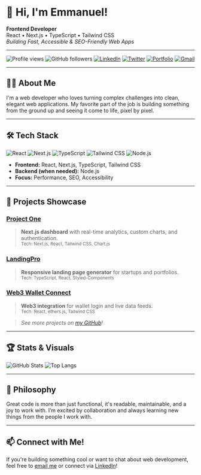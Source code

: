 # 👋 Hi, I'm Emmanuel!

**Frontend Developer**  
React • Next.js • TypeScript • Tailwind CSS  
_Building Fast, Accessible & SEO-Friendly Web Apps_

---

![Profile views](https://komarev.com/ghpvc/?username=ejhub-dev&color=blueviolet)
![GitHub followers](https://img.shields.io/github/followers/ejhub-dev?label=Followers&style=social)
[![LinkedIn](https://img.shields.io/badge/LinkedIn-blue?logo=linkedin&logoColor=white)](https://linkedin.com/in/your-linkedin)
[![Twitter](https://img.shields.io/badge/Twitter-blue?logo=twitter&logoColor=white)](https://twitter.com/your-twitter)
[![Portfolio](https://img.shields.io/badge/Portfolio-222?logo=web&logoColor=white)](https://your-portfolio.com)
[![Gmail](https://img.shields.io/badge/email-emmanueljxx@gmail.com-red?logo=gmail&logoColor=white)](mailto:emmanueljxx@gmail.com)

---

## 🙋‍♂️ About Me

I'm a web developer who loves turning complex challenges into clean, elegant web applications. My favorite part of the job is building something from the ground up and seeing it come to life, pixel by pixel.

---

## 🛠️ Tech Stack

![React](https://img.shields.io/badge/-React-61DAFB?logo=react&logoColor=black)
![Next.js](https://img.shields.io/badge/-Next.js-000?logo=nextdotjs&logoColor=white)
![TypeScript](https://img.shields.io/badge/-TypeScript-3178C6?logo=typescript&logoColor=white)
![Tailwind CSS](https://img.shields.io/badge/-Tailwind%20CSS-38B2AC?logo=tailwind-css&logoColor=white)
![Node.js](https://img.shields.io/badge/-Node.js-339933?logo=node.js&logoColor=white)

- **Frontend:** React, Next.js, TypeScript, Tailwind CSS  
- **Backend (when needed):** Node.js  
- **Focus:** Performance, SEO, Accessibility

---

## 🚀 Projects Showcase

### [Project One](https://github.com/ejhub-dev/project-one)
> **Next.js dashboard** with real-time analytics, custom charts, and authentication.  
> <sub>Tech: Next.js, React, Tailwind CSS, Chart.js</sub>

### [LandingPro](https://github.com/ejhub-dev/landingpro)
> **Responsive landing page generator** for startups and portfolios.  
> <sub>Tech: TypeScript, React, Styled-Components</sub>

### [Web3 Wallet Connect](https://github.com/ejhub-dev/web3-wallet-connect)
> **Web3 integration** for wallet login and live data feeds.  
> <sub>Tech: React, ethers.js, Tailwind CSS</sub>

> _See more projects on [my GitHub](https://github.com/ejhub-dev?tab=repositories)!_

---

## 🏆 Stats & Visuals

![GitHub Stats](https://github-readme-stats.vercel.app/api?username=ejhub-dev&show_icons=true&theme=radical)
![Top Langs](https://github-readme-stats.vercel.app/api/top-langs/?username=ejhub-dev&layout=compact&theme=radical)

---

## 👀 Philosophy

Great code is more than just functional, it's readable, maintainable, and a joy to work with. I’m excited by collaboration and always learning new things from the people I work with.

---

## 📫 Connect with Me!

If you're building something cool or want to chat about web development, feel free to [email me](mailto:emmanueljxx@gmail.com) or connect via [LinkedIn](https://www.linkedin.com/in/dev-emmanueljoseph)!